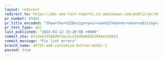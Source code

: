 ```yaml
---
layout: redirect
redirect_to: https://a8c-woo-test-reports.s3.amazonaws.com/public/pr/45481/api/index.html
pr_number: 45481
pr_title_encoded: "Show+the+%22Design+your+own%22+banner+when+editing+a+theme+which+is+not+TT4"
pr_test_type: api
last_published: "2024-03-12 15:20:08 +0000"
commit_sha: 6fa3e81d5d8d0fdec2c216d9a02d31984e51b933
commit_message: "Fix lint errors"
branch_name: 44725-add-customize-button-modal-2
passed: true
---
```

